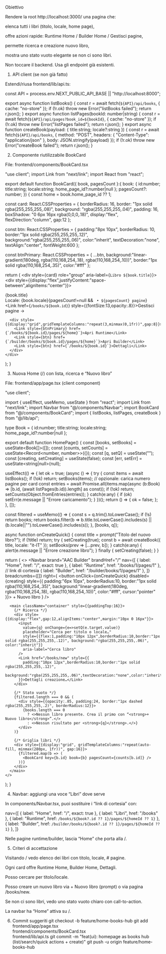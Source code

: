 Obiettivo

Rendere la root http://localhost:3000/ una pagina che:

elenca tutti i libri (titolo, locale, home page),

offre azioni rapide: Runtime Home / Builder Home / Gestisci pagine,

permette ricerca e creazione nuovo libro,

mostra uno stato vuoto elegante se non ci sono libri.

Non toccare il backend. Usa gli endpoint già esistenti.

1) API client (se non già fatto)

Estendi/riusa frontend/lib/api.ts:

const API = process.env.NEXT_PUBLIC_API_BASE || "http://localhost:8000";

export async function listBooks() {
  const r = await fetch(`${API}/api/books`, { cache: "no-store" });
  if (!r.ok) throw new Error("listBooks failed");
  return r.json();
}
export async function listPages(bookId: number|string) {
  const r = await fetch(`${API}/api/pages?book_id=${bookId}`, { cache: "no-store" });
  if (!r.ok) throw new Error("listPages failed");
  return r.json();
}
export async function createBook(payload: { title:string; locale?:string }) {
  const r = await fetch(`${API}/api/books`, {
    method: "POST", headers: { "Content-Type": "application/json" },
    body: JSON.stringify(payload)
  });
  if (!r.ok) throw new Error("createBook failed");
  return r.json();
}

2) Componente riutilizzabile BookCard

File: frontend/components/BookCard.tsx

"use client";
import Link from "next/link";
import React from "react";

export default function BookCard({
  book, pagesCount
}:{
  book: { id:number; title:string; locale:string; home_page_id?:number|null };
  pagesCount?: number;
}) {
  const home = book.home_page_id ?? 1;

  const card: React.CSSProperties = {
    borderRadius: 16, border: "1px solid rgba(255,255,255,.08)",
    background: "rgba(255,255,255,.04)", padding: 16,
    boxShadow: "0 6px 16px rgba(0,0,0,.18)", display:"flex",
    flexDirection:"column", gap:12
  };

  const btn: React.CSSProperties = {
    padding:"8px 10px", borderRadius: 10, border:"1px solid rgba(255,255,255,.12)",
    background:"rgba(255,255,255,.06)", color:"inherit", textDecoration:"none",
    textAlign:"center", fontWeight:600
  };

  const btnPrimary: React.CSSProperties = {
    ...btn, background:"linear-gradient(180deg, rgba(110,168,254,.18), rgba(110,168,254,.10))",
    border:"1px solid rgba(110,168,254,.35)", color:"#fff"
  };

  return (
    <div style={card} role="group" aria-label={`Libro ${book.title}`}>
      <div style={{display:"flex",justifyContent:"space-between",alignItems:"center"}}>
        <div>
          <div style={{fontSize:18,fontWeight:800}}>{book.title}</div>
          <div style={{opacity:.75,fontSize:13}}>Locale: {book.locale}{pagesCount!=null && ` • ${pagesCount} pagine`}</div>
        </div>
        <Link href={`/books/${book.id}`} style={{fontSize:13,opacity:.8}}>Gestisci pagine →</Link>
      </div>

      <div style={{display:"grid",gridTemplateColumns:"repeat(3,minmax(0,1fr))",gap:8}}>
        <Link style={btnPrimary} href={`/books/${book.id}/pages/${home}`}>Apri Runtime</Link>
        <Link style={btn} href={`/builder/books/${book.id}/pages/${home}`}>Apri Builder</Link>
        <Link style={btn} href={`/books/${book.id}`}>Dettagli</Link>
      </div>
    </div>
  );
}

3) Nuova Home (/) con lista, ricerca e “Nuovo libro”

File: frontend/app/page.tsx (client component)

"use client";

import { useEffect, useMemo, useState } from "react";
import Link from "next/link";
import Navbar from "@/components/Navbar";
import BookCard from "@/components/BookCard";
import { listBooks, listPages, createBook } from "@/lib/api";

type Book = { id:number; title:string; locale:string; home_page_id?:number|null };

export default function HomePage() {
  const [books, setBooks] = useState<Book[]>([]);
  const [counts, setCounts] = useState<Record<number, number>>({});
  const [q, setQ] = useState("");
  const [creating, setCreating] = useState(false);
  const [err, setErr] = useState<string|null>(null);

  useEffect(() => {
    let ok = true;
    (async () => {
      try {
        const items = await listBooks();
        if (!ok) return;
        setBooks(items);
        // opzionale: carica numero pagine per card
        const entries = await Promise.all(items.map(async (b:Book) => [b.id, (await listPages(b.id)).length] as const));
        if (!ok) return;
        setCounts(Object.fromEntries(entries));
      } catch(e:any) { if (ok) setErr(e.message || "Errore caricamento"); }
    })();
    return () => { ok = false; };
  }, []);

  const filtered = useMemo(() => {
    const s = q.trim().toLowerCase();
    if (!s) return books;
    return books.filter(b => b.title.toLowerCase().includes(s) || (b.locale||"").toLowerCase().includes(s));
  }, [books, q]);

  async function onCreateQuick() {
    const title = prompt("Titolo del nuovo libro?");
    if (!title) return;
    try {
      setCreating(true);
      const b = await createBook({ title, locale: "it-IT" });
      setBooks(prev => [...prev, b]);
    } catch(e:any) { alert(e.message || "Errore creazione libro"); }
    finally { setCreating(false); }
  }

  return (
    <>
      <Navbar
        brand="AAC Builder"
        brandHref="/"
        nav={[
          { label: "Home", href: "/", exact: true },
          { label: "Runtime", href: "/books/1/pages/1" },   // link di cortesia
          { label: "Builder", href: "/builder/books/1/pages/1" },
        ]}
        breadcrumbs={[]}
        right={
          <button onClick={onCreateQuick} disabled={creating} style={{
            padding:"6px 10px", borderRadius:10, border:"1px solid rgba(110,168,254,.35)",
            background:"linear-gradient(180deg, rgba(110,168,254,.18), rgba(110,168,254,.10))",
            color:"#fff", cursor:"pointer"
          }}>
            + Nuovo libro
          </button>
        }
      />

      <main className="container" style={{paddingTop:16}}>
        {/* Ricerca */}
        <div style={{display:"flex",gap:12,alignItems:"center",margin:"10px 0 16px"}}>
          <input
            value={q} onChange={e=>setQ(e.target.value)}
            placeholder="Cerca per titolo o locale…"
            style={{flex:1,padding:"10px 12px",borderRadius:10,border:"1px solid rgba(255,255,255,.12)", background:"rgba(255,255,255,.06)", color:"inherit"}}
            aria-label="Cerca libro"
          />
          <Link href="/books/new" style={{
            padding:"10px 12px",borderRadius:10,border:"1px solid rgba(255,255,255,.12)",
            background:"rgba(255,255,255,.06)",textDecoration:"none",color:"inherit",fontWeight:600
          }}>Dettagli creazione…</Link>
        </div>

        {/* Stato vuoto */}
        {filtered.length === 0 && (
          <div style={{opacity:.85, padding:24, border:"1px dashed rgba(255,255,255,.2)", borderRadius:12}}>
            {books.length === 0
              ? <>Nessun libro presente. Crea il primo con “<strong>+ Nuovo libro</strong>”.</>
              : <>Nessun risultato per <strong>{q}</strong>.</>}
          </div>
        )}

        {/* Griglia libri */}
        <div style={{display:"grid", gridTemplateColumns:"repeat(auto-fill, minmax(280px, 1fr))", gap:16}}>
          {filtered.map(b => (
            <BookCard key={b.id} book={b} pagesCount={counts[b.id]} />
          ))}
        </div>
      </main>
    </>
  );
}

4) Navbar: aggiungi una voce “Libri” dove serve

In components/Navbar.tsx, puoi sostituire i “link di cortesia” con:

nav={[
  { label: "Home", href: "/", exact: true },
  { label: "Libri", href: "/books" },
  { label: "Runtime", href: `/books/${book?.id ?? 1}/pages/${homeId ?? 1}` },
  { label: "Builder", href: `/builder/books/${book?.id ?? 1}/pages/${homeId ?? 1}` },
]}


Nelle pagine runtime/builder, lascia “Home” che porta alla /.

5) Criteri di accettazione

 Visitando / vedo elenco dei libri con titolo, locale, # pagine.

 Ogni card offre Runtime Home, Builder Home, Dettagli.

 Posso cercare per titolo/locale.

 Posso creare un nuovo libro via + Nuovo libro (prompt) o via pagina /books/new.

 Se non ci sono libri, vedo uno stato vuoto chiaro con call-to-action.

 La navbar ha “Home” attiva su /.

6) Commit suggeriti
git checkout -b feature/home-books-hub
git add frontend/app/page.tsx \
        frontend/components/BookCard.tsx \
        frontend/lib/api.ts
git commit -m "feat(ui): homepage as books hub (list/search/quick actions + create)"
git push -u origin feature/home-books-hub